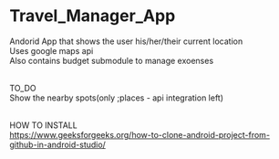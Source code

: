 # Travel_Manager_App

Andorid App that shows the user his/her/their current location<br>
Uses google maps api<br>
Also contains budget submodule to manage exoenses<br><br>

TO_DO<br>
Show the nearby spots(only ;places - api integration left)<br><br>

HOW TO INSTALL<br>
https://www.geeksforgeeks.org/how-to-clone-android-project-from-github-in-android-studio/

